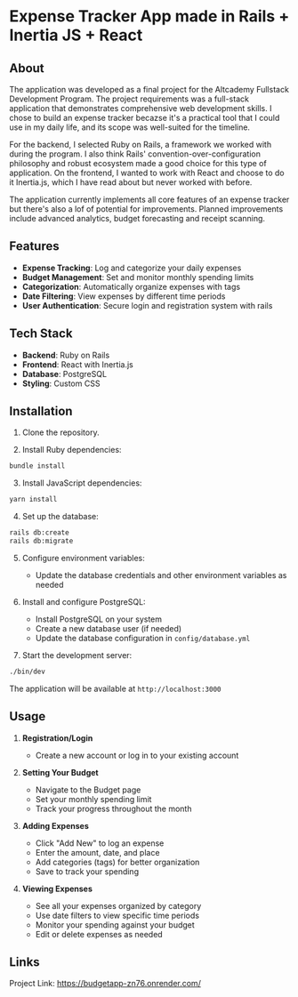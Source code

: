 # Expense Tracker App made in Rails + Inertia JS + React

## About

The application was developed as a final project for the Altcademy Fullstack Development Program. The project requirements was a full-stack application that demonstrates comprehensive web development skills. I chose to build an expense tracker becazse it's a practical tool that I could use in my daily life, and its scope was well-suited for the timeline.

For the backend, I selected Ruby on Rails, a framework we worked with during the program. I also think Rails' convention-over-configuration philosophy and robust ecosystem made a good choice for this type of application. On the frontend, I wanted to work with React and choose to do it Inertia.js, which I have read about but never worked with before.

The application currently implements all core features of an expense tracker but there's also a lof of potential for improvements. Planned improvements include advanced analytics, budget forecasting and receipt scanning.

## Features

- **Expense Tracking**: Log and categorize your daily expenses
- **Budget Management**: Set and monitor monthly spending limits
- **Categorization**: Automatically organize expenses with tags
- **Date Filtering**: View expenses by different time periods
- **User Authentication**: Secure login and registration system with rails

## Tech Stack

- **Backend**: Ruby on Rails
- **Frontend**: React with Inertia.js
- **Database**: PostgreSQL
- **Styling**: Custom CSS

## Installation

1. Clone the repository.

2. Install Ruby dependencies:

```bash
bundle install
```

3. Install JavaScript dependencies:

```bash
yarn install
```

4. Set up the database:

```bash
rails db:create
rails db:migrate
```

5. Configure environment variables:

   - Update the database credentials and other environment variables as needed

6. Install and configure PostgreSQL:

   - Install PostgreSQL on your system
   - Create a new database user (if needed)
   - Update the database configuration in `config/database.yml`

7. Start the development server:

```bash
./bin/dev
```

The application will be available at `http://localhost:3000`

## Usage

1. **Registration/Login**

   - Create a new account or log in to your existing account

2. **Setting Your Budget**

   - Navigate to the Budget page
   - Set your monthly spending limit
   - Track your progress throughout the month

3. **Adding Expenses**

   - Click "Add New" to log an expense
   - Enter the amount, date, and place
   - Add categories (tags) for better organization
   - Save to track your spending

4. **Viewing Expenses**
   - See all your expenses organized by category
   - Use date filters to view specific time periods
   - Monitor your spending against your budget
   - Edit or delete expenses as needed

## Links

Project Link: https://budgetapp-zn76.onrender.com/
